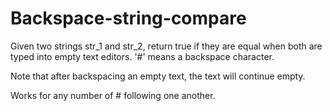 # Backspace-string-compare

Given two strings str_1 and str_2, return true if they are equal when both are typed into empty text editors. '#' means a backspace character.

Note that after backspacing an empty text, the text will continue empty.

Works for any number of # following one another. 

